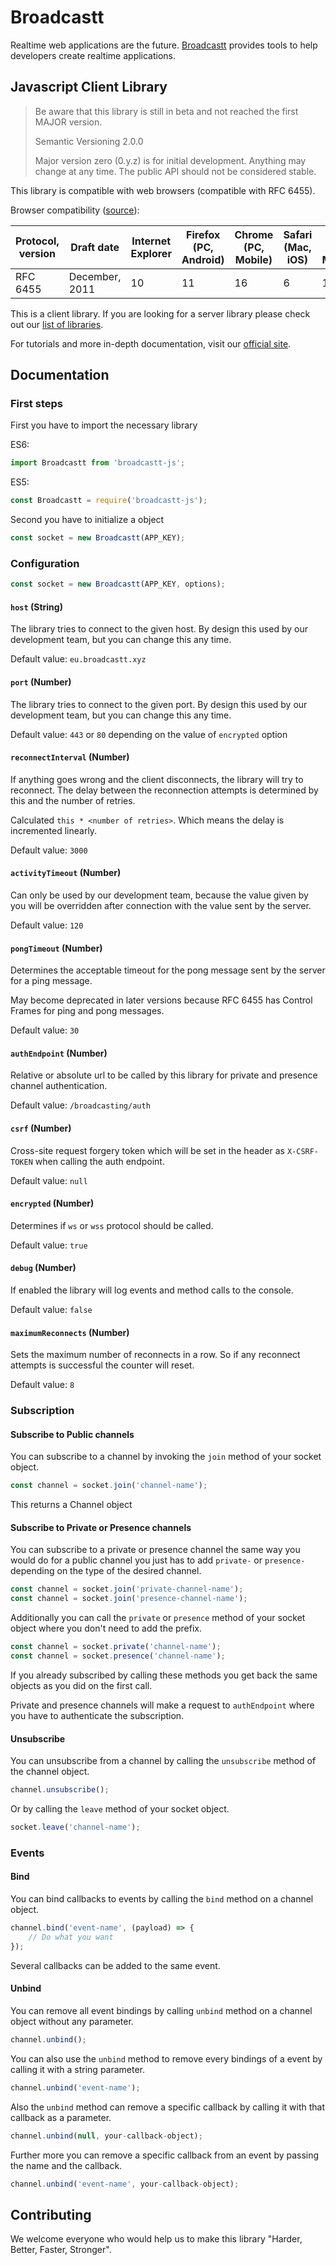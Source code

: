 # Broadcastt

Realtime web applications are the future. [Broadcastt](https://broadcastt.xyz/) provides tools to help developers create realtime applications.

## Javascript Client Library

> Be aware that this library is still in beta and not reached the first MAJOR version.
> 
> Semantic Versioning 2.0.0
>
> Major version zero (0.y.z) is for initial development. Anything may change at any time. The public API should not be considered stable.

This library is compatible with web browsers (compatible with RFC 6455).

Browser compatibility ([source](https://en.wikipedia.org/wiki/WebSocket#Browser_implementation)):

| Protocol, version | Draft date     | Internet Explorer | Firefox (PC, Android) | Chrome (PC, Mobile) | Safari (Mac, iOS) | Opera (PC, Mobile) | Android Browser |
| ----------------- | -------------- | ----------------- | --------------------- | ------------------- | ----------------- | ------------------ | --------------- |
| RFC 6455          | December, 2011 | 10                | 11                    | 16                  | 6                 | 12.10              | 4.4             |

This is a client library. If you are looking for a server library please check out our [list of libraries](https://broadcastt.xyz/docs/libraries).

For tutorials and more in-depth documentation, visit our [official site](https://broadcastt.xyz/).

## Documentation

### First steps

First you have to import the necessary library

ES6:

```javascript
import Broadcastt from 'broadcastt-js';
```

ES5:

```javascript
const Broadcastt = require('broadcastt-js');
```

Second you have to initialize a object

```javascript
const socket = new Broadcastt(APP_KEY);
```

### Configuration

```javascript
const socket = new Broadcastt(APP_KEY, options);
```

#### `host` (String)

The library tries to connect to the given host. By design this used by our development team, but you can change this any time.

Default value: `eu.broadcastt.xyz`

#### `port` (Number)

The library tries to connect to the given port. By design this used by our development team, but you can change this any time.

Default value: `443` or `80` depending on the value of `encrypted` option

#### `reconnectInterval` (Number)

If anything goes wrong and the client disconnects, the library will try to reconnect. The delay between the reconnection attempts is determined by this and the number of retries.

Calculated `this * <number of retries>`. Which means the delay is incremented linearly.

Default value: `3000`

#### `activityTimeout` (Number)

Can only be used by our development team, because the value given by you will be overridden after connection with the value sent by the server.

Default value: `120`

#### `pongTimeout` (Number)

Determines the acceptable timeout for the pong message sent by the server for a ping message.

May become deprecated in later versions because RFC 6455 has Control Frames for ping and pong messages.

Default value: `30`

#### `authEndpoint` (Number)

Relative or absolute url to be called by this library for private and presence channel authentication.

Default value: `/broadcasting/auth`

#### `csrf` (Number)

Cross-site request forgery token which will be set in the header as `X-CSRF-TOKEN` when calling the auth endpoint.

Default value: `null`

#### `encrypted` (Number)

Determines if `ws` or `wss` protocol should be called.

Default value: `true`

#### `debug` (Number)

If enabled the library will log events and method calls to the console.

Default value: `false`

#### `maximumReconnects` (Number)

Sets the maximum number of reconnects in a row. So if any reconnect attempts is successful the counter will reset.

Default value: `8`

### Subscription

#### Subscribe to Public channels

You can subscribe to a channel by invoking the `join` method of your socket object.

```javascript
const channel = socket.join('channel-name');
```

This returns a Channel object

#### Subscribe to Private or Presence channels

You can subscribe to a private or presence channel the same way you would do for a public channel you just has to add `private-` or `presence-` depending on the type of the desired channel. 

```javascript
const channel = socket.join('private-channel-name');
const channel = socket.join('presence-channel-name');
```

Additionally you can call the `private` or `presence` method of your socket object where you don't need to add the prefix.

```javascript
const channel = socket.private('channel-name');
const channel = socket.presence('channel-name');
```

If you already subscribed by calling these methods you get back the same objects as you did on the first call.

Private and presence channels will make a request to `authEndpoint` where you have to authenticate the subscription.

#### Unsubscribe

You can unsubscribe from a channel by calling the `unsubscribe` method of the channel object.

```javascript
channel.unsubscribe();
```

Or by calling the `leave` method of your socket object.

```javascript
socket.leave('channel-name');
```

### Events

#### Bind

You can bind callbacks to events by calling the `bind` method on a channel object.

```javascript
channel.bind('event-name', (payload) => {
    // Do what you want
});
```

Several callbacks can be added to the same event.

#### Unbind

You can remove all event bindings by calling `unbind` method on a channel object without any parameter. 

```javascript
channel.unbind();
```

You can also use the `unbind` method to remove every bindings of a event by calling it with a string parameter.

```javascript
channel.unbind('event-name');
```

Also the `unbind` method can remove a specific callback by calling it with that callback as a parameter.

```javascript
channel.unbind(null, your-callback-object);
```

Further more you can remove a specific callback from an event by passing the name and the callback.

```javascript
channel.unbind('event-name', your-callback-object);
```

## Contributing

We welcome everyone who would help us to make this library "Harder, Better, Faster, Stronger".
